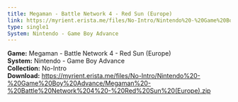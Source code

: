 ```yaml
---
title: Megaman - Battle Network 4 - Red Sun (Europe)
link: https://myrient.erista.me/files/No-Intro/Nintendo%20-%20Game%20Boy%20Advance/Megaman%20-%20Battle%20Network%204%20-%20Red%20Sun%20(Europe).zip
type: single1
System: Nintendo - Game Boy Advance
---
```

<b>Game:</b> Megaman - Battle Network 4 - Red Sun (Europe)<br>
<b>System:</b> Nintendo - Game Boy Advance<br>
<b>Collection:</b> No-Intro<br>
<b>Download:</b> https://myrient.erista.me/files/No-Intro/Nintendo%20-%20Game%20Boy%20Advance/Megaman%20-%20Battle%20Network%204%20-%20Red%20Sun%20(Europe).zip